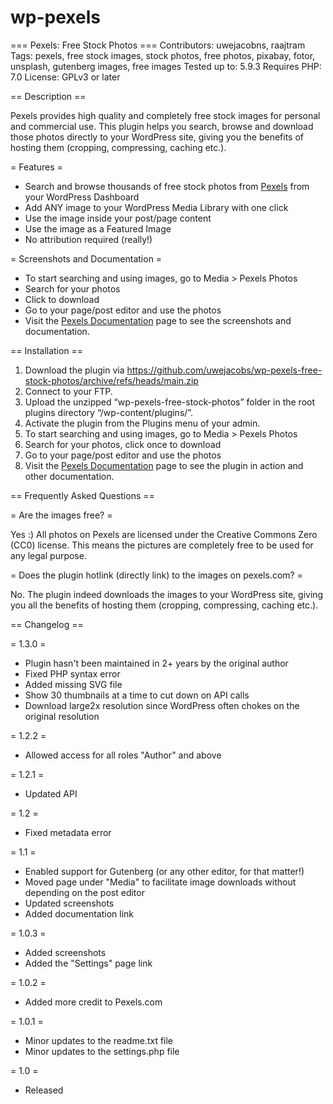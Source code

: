 # wp-pexels
=== Pexels: Free Stock Photos ===
Contributors: uwejacobns, raajtram
Tags: pexels, free stock images, stock photos, free photos, pixabay, fotor, unsplash, gutenberg images, free images
Tested up to: 5.9.3
Requires PHP: 7.0
License: GPLv3 or later

== Description ==

Pexels provides high quality and completely free stock images for personal and commercial use. This plugin helps you search, browse and download those photos directly to your WordPress site, giving you the benefits of hosting them (cropping, compressing, caching etc.).

= Features =

- Search and browse thousands of free stock photos from [Pexels](https://pexels.com "Pexels") from your WordPress Dashboard
- Add ANY image to your WordPress Media Library with one click
- Use the image inside your post/page content
- Use the image as a Featured Image
- No attribution required (really!)

= Screenshots and Documentation =

- To start searching and using images, go to Media > Pexels Photos
- Search for your photos
- Click to download
- Go to your page/post editor and use the photos
- Visit the [Pexels Documentation](https://raajtram.com/plugins/pexels/ "Pexels Documentation") page to see the screenshots and documentation.

== Installation ==

1. Download the plugin via https://github.com/uwejacobs/wp-pexels-free-stock-photos/archive/refs/heads/main.zip
1. Connect to your FTP.
1. Upload the unzipped “wp-pexels-free-stock-photos” folder in the root plugins directory “/wp-content/plugins/”.
1. Activate the plugin from the Plugins menu of your admin.
1. To start searching and using images, go to Media > Pexels Photos
1. Search for your photos, click once to download
1. Go to your page/post editor and use the photos
1. Visit the [Pexels Documentation](https://raajtram.com/plugins/pexels/ "Pexels Documentation") page to see the plugin in action and other documentation.

== Frequently Asked Questions ==

= Are the images free? =

Yes :) All photos on Pexels are licensed under the Creative Commons Zero (CC0) license. This means the pictures are completely free to be used for any legal purpose.

= Does the plugin hotlink (directly link) to the images on pexels.com? =

No. The plugin indeed downloads the images to your WordPress site, giving you all the benefits of hosting them (cropping, compressing, caching etc.).

== Changelog ==

= 1.3.0 =
* Plugin hasn't been maintained in 2+ years by the original author
* Fixed PHP syntax error
* Added missing SVG file
* Show 30 thumbnails at a time to cut down on API calls
* Download large2x resolution since WordPress often chokes on the original resolution

= 1.2.2 =
* Allowed access for all roles "Author" and above

= 1.2.1 =
* Updated API

= 1.2 =
* Fixed metadata error

= 1.1 =
* Enabled support for Gutenberg (or any other editor, for that matter!)
* Moved page under "Media" to facilitate image downloads without depending on the post editor
* Updated screenshots
* Added documentation link

= 1.0.3 =
* Added screenshots
* Added the "Settings" page link

= 1.0.2 =
* Added more credit to Pexels.com

= 1.0.1 =
* Minor updates to the readme.txt file
* Minor updates to the settings.php file

= 1.0 =
* Released
